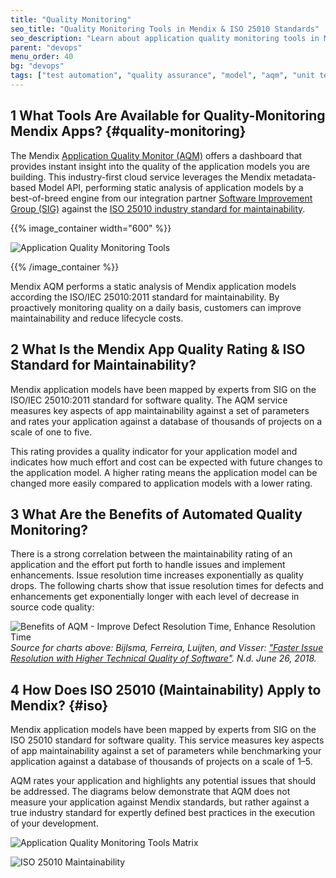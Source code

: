 ```yaml
---
title: "Quality Monitoring"
seo_title: "Quality Monitoring Tools in Mendix & ISO 25010 Standards"
seo_description: "Learn about application quality monitoring tools in Mendix & how the platform stacks up when it comes to ISO 25010 industry standards for maintainability."
parent: "devops"
menu_order: 40
bg: "devops"
tags: ["test automation", "quality assurance", "model", "aqm", "unit test", "functional test", "selenium", "junit"]
---
```


## 1 What Tools Are Available for Quality-Monitoring Mendix Apps? {#quality-monitoring}

The Mendix [Application Quality Monitor (AQM)](https://docs.mendix.com/aqm/aqm-overview) offers a dashboard that provides instant insight into the quality of the application models you are building. This industry-first cloud service leverages the Mendix metadata-based Model API, performing static analysis of application models by a best-of-breed engine from our integration partner [Software Improvement Group (SIG)](https://www.sig.eu/) against the [ISO 25010 industry standard for maintainability](#iso).

{{% image_container width="600" %}}

![Application Quality Monitoring Tools](attachments/aqm.png)

{{% /image_container %}}

Mendix AQM performs a static analysis of Mendix application models according the ISO/IEC 25010:2011 standard for maintainability. By proactively monitoring quality on a daily basis, customers can improve maintainability and reduce lifecycle costs.

## 2 What Is the Mendix App Quality Rating & ISO Standard for Maintainability?

Mendix application models have been mapped by experts from SIG on the ISO/IEC 25010:2011 standard for software quality. The AQM service measures key aspects of app maintainability against a set of parameters and rates your application against a database of thousands of projects on a scale of one to five.

This rating provides a quality indicator for your application model and indicates how much effort and cost can be expected with future changes to the application model. A higher rating means the application model can be changed more easily compared to application models with a lower rating.

## 3 What Are the Benefits of Automated Quality Monitoring?

There is a strong correlation between the maintainability rating of an application and the effort put forth to handle issues and implement enhancements. Issue resolution time increases exponentially as quality drops. The following charts show that issue resolution times for defects and enhancements get exponentially longer with each level of decrease in source code quality:

![Benefits of AQM - Improve Defect Resolution Time, Enhance Resolution Time](attachments/aqm-quality.png)
*Source for charts above: Bijlsma, Ferreira, Luijten, and Visser: ["Faster Issue Resolution with Higher Technical Quality of Software"](https://www.sig.eu/wp-content/uploads/2016/10/Faster_Issue_Resolution_With_Higher_Technical_Quality_of_Software.pdf). N.d. June 26, 2018.*

## 4 How Does ISO 25010 (Maintainability) Apply to Mendix? {#iso}

Mendix application models have been mapped by experts from SIG on the ISO 25010 standard for software quality. This service measures key aspects of app maintainability against a set of parameters while benchmarking your application against a database of thousands of projects on a scale of 1–5.

AQM rates your application and highlights any potential issues that should be addressed. The diagrams below demonstrate that AQM does not measure your application against Mendix standards, but rather against a true industry standard for expertly defined best practices in the execution of your development.

![Application Quality Monitoring Tools Matrix](attachments/aqm-sourcec_code_to_stars.png)

![ISO 25010 Maintainability](attachments/aqm-matrix.png)
